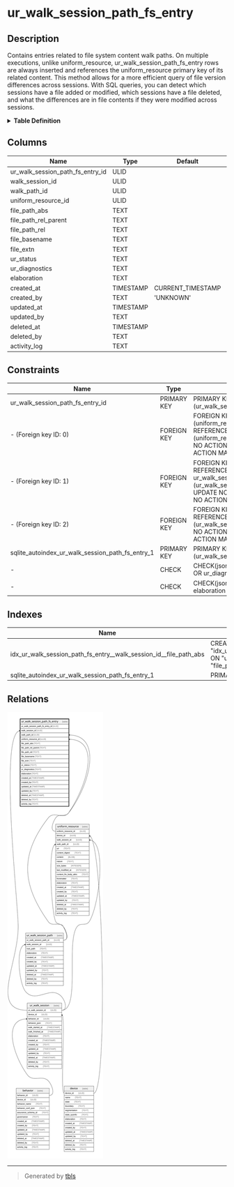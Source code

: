 # ur_walk_session_path_fs_entry

## Description

Contains entries related to file system content walk paths. On multiple executions,  unlike uniform_resource, ur_walk_session_path_fs_entry rows are always inserted and   references the uniform_resource primary key of its related content.  This method allows for a more efficient query of file version differences across  sessions. With SQL queries, you can detect which sessions have a file added or modified,   which sessions have a file deleted, and what the differences are in file contents  if they were modified across sessions.

<details>
<summary><strong>Table Definition</strong></summary>

```sql
CREATE TABLE "ur_walk_session_path_fs_entry" (
    "ur_walk_session_path_fs_entry_id" ULID PRIMARY KEY NOT NULL,
    "walk_session_id" ULID NOT NULL,
    "walk_path_id" ULID NOT NULL,
    "uniform_resource_id" ULID,
    "file_path_abs" TEXT NOT NULL,
    "file_path_rel_parent" TEXT NOT NULL,
    "file_path_rel" TEXT NOT NULL,
    "file_basename" TEXT NOT NULL,
    "file_extn" TEXT,
    "ur_status" TEXT,
    "ur_diagnostics" TEXT CHECK(json_valid(ur_diagnostics) OR ur_diagnostics IS NULL),
    "elaboration" TEXT CHECK(json_valid(elaboration) OR elaboration IS NULL),
    "created_at" TIMESTAMP DEFAULT CURRENT_TIMESTAMP,
    "created_by" TEXT DEFAULT 'UNKNOWN',
    "updated_at" TIMESTAMP,
    "updated_by" TEXT,
    "deleted_at" TIMESTAMP,
    "deleted_by" TEXT,
    "activity_log" TEXT,
    FOREIGN KEY("walk_session_id") REFERENCES "ur_walk_session"("ur_walk_session_id"),
    FOREIGN KEY("walk_path_id") REFERENCES "ur_walk_session_path"("ur_walk_session_path_id"),
    FOREIGN KEY("uniform_resource_id") REFERENCES "uniform_resource"("uniform_resource_id")
)
```

</details>

## Columns

| Name                             | Type      | Default           | Nullable | Parents                                         | Comment                                                 |
| -------------------------------- | --------- | ----------------- | -------- | ----------------------------------------------- | ------------------------------------------------------- |
| ur_walk_session_path_fs_entry_id | ULID      |                   | false    |                                                 | {"isSqlDomainZodDescrMeta":true,"isUlid":true}          |
| walk_session_id                  | ULID      |                   | false    | [ur_walk_session](ur_walk_session.md)           | {"isSqlDomainZodDescrMeta":true,"isUlid":true}          |
| walk_path_id                     | ULID      |                   | false    | [ur_walk_session_path](ur_walk_session_path.md) | {"isSqlDomainZodDescrMeta":true,"isUlid":true}          |
| uniform_resource_id              | ULID      |                   | true     | [uniform_resource](uniform_resource.md)         | {"isSqlDomainZodDescrMeta":true,"isUlid":true}          |
| file_path_abs                    | TEXT      |                   | false    |                                                 |                                                         |
| file_path_rel_parent             | TEXT      |                   | false    |                                                 |                                                         |
| file_path_rel                    | TEXT      |                   | false    |                                                 |                                                         |
| file_basename                    | TEXT      |                   | false    |                                                 |                                                         |
| file_extn                        | TEXT      |                   | true     |                                                 |                                                         |
| ur_status                        | TEXT      |                   | true     |                                                 |                                                         |
| ur_diagnostics                   | TEXT      |                   | true     |                                                 | {"isSqlDomainZodDescrMeta":true,"isJsonText":true}      |
| elaboration                      | TEXT      |                   | true     |                                                 | {"isSqlDomainZodDescrMeta":true,"isJsonText":true}      |
| created_at                       | TIMESTAMP | CURRENT_TIMESTAMP | true     |                                                 |                                                         |
| created_by                       | TEXT      | 'UNKNOWN'         | true     |                                                 |                                                         |
| updated_at                       | TIMESTAMP |                   | true     |                                                 |                                                         |
| updated_by                       | TEXT      |                   | true     |                                                 |                                                         |
| deleted_at                       | TIMESTAMP |                   | true     |                                                 |                                                         |
| deleted_by                       | TEXT      |                   | true     |                                                 |                                                         |
| activity_log                     | TEXT      |                   | true     |                                                 | {"isSqlDomainZodDescrMeta":true,"isJsonSqlDomain":true} |

## Constraints

| Name                                             | Type        | Definition                                                                                                                              |
| ------------------------------------------------ | ----------- | --------------------------------------------------------------------------------------------------------------------------------------- |
| ur_walk_session_path_fs_entry_id                 | PRIMARY KEY | PRIMARY KEY (ur_walk_session_path_fs_entry_id)                                                                                          |
| - (Foreign key ID: 0)                            | FOREIGN KEY | FOREIGN KEY (uniform_resource_id) REFERENCES uniform_resource (uniform_resource_id) ON UPDATE NO ACTION ON DELETE NO ACTION MATCH NONE  |
| - (Foreign key ID: 1)                            | FOREIGN KEY | FOREIGN KEY (walk_path_id) REFERENCES ur_walk_session_path (ur_walk_session_path_id) ON UPDATE NO ACTION ON DELETE NO ACTION MATCH NONE |
| - (Foreign key ID: 2)                            | FOREIGN KEY | FOREIGN KEY (walk_session_id) REFERENCES ur_walk_session (ur_walk_session_id) ON UPDATE NO ACTION ON DELETE NO ACTION MATCH NONE        |
| sqlite_autoindex_ur_walk_session_path_fs_entry_1 | PRIMARY KEY | PRIMARY KEY (ur_walk_session_path_fs_entry_id)                                                                                          |
| -                                                | CHECK       | CHECK(json_valid(ur_diagnostics) OR ur_diagnostics IS NULL)                                                                             |
| -                                                | CHECK       | CHECK(json_valid(elaboration) OR elaboration IS NULL)                                                                                   |

## Indexes

| Name                                                              | Definition                                                                                                                                              |
| ----------------------------------------------------------------- | ------------------------------------------------------------------------------------------------------------------------------------------------------- |
| idx_ur_walk_session_path_fs_entry__walk_session_id__file_path_abs | CREATE INDEX "idx_ur_walk_session_path_fs_entry__walk_session_id__file_path_abs" ON "ur_walk_session_path_fs_entry"("walk_session_id", "file_path_abs") |
| sqlite_autoindex_ur_walk_session_path_fs_entry_1                  | PRIMARY KEY (ur_walk_session_path_fs_entry_id)                                                                                                          |

## Relations

![er](ur_walk_session_path_fs_entry.svg)

---

> Generated by [tbls](https://github.com/k1LoW/tbls)
